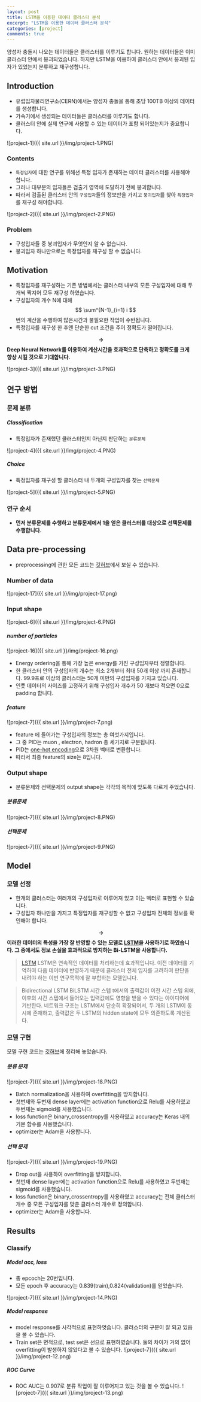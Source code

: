 ```yaml
---
layout: post
title: LSTM을 이용한 데이터 클러스터 분석
excerpt: "LSTM을 이용한 데이터 클러스터 분석"
categories: [project]
comments: true
---
```

양성자 충돌시 나오는 데이터들은 클러스터를 이루기도 합니다. 원하는 데이터들은 이미 클러스터 안에서 붕괴되었습니다. 하지만 LSTM을 이용하여 클러스터 안에서 붕괴된 입자가 있었는지 분류하고 재구성합니다.

## Introduction

* 유럽입자물리연구소(CERN)에서는 양성자 충돌을 통해 초당 100TB 이상의 데이터를 생성합니다. 
* 가속기에서 생성되는 데이터들은 클러스터를 이루기도 합니다. 
* 클러스터 안에 실제 연구에 사용할 수 있는 데이터가 포함 되어있는지가 중요합니다. 

![project-1]({{ site.url }}/img/project-1.PNG)

### Contents
* `특정입자`에 대한 연구를 위해선 특정 입자가 존재하는 데이터 클러스터를 사용해야 합니다.
* 그러나 대부분의 입자들은 검출기 영역에 도달하기 전에 붕괴합니다.
* 따라서 검출된 클러스터 안의 `구성입자`들의 정보만을 가지고 `붕괴입자`를 찾아 `특정입자`를 재구성 해야합니다.

![project-2]({{ site.url }}/img/project-2.PNG)

### Problem
* 구성입자들 중 붕괴입자가 무엇인지 알 수 없습니다.
* 붕괴입자 하나만으로는 특정입자를 재구성 할 수 없습니다.

## Motivation

* 특정입자를 재구성하는 기존 방법에서는 클러스터 내부의 모든 구성입자에 대해 두개씩 짝지어 모두 재구성 하였습니다.
* 구성입자의 개수 N에 대해 $$ \sum^{N-1}_{i=1} i $$ 번의 계산을 수행하여 많은시간과 불필요한 작업이 수반됩니다.
* 특정입자를 재구성 한 후엔 단순한 cut 조건을 주어 정확도가 떨어집니다.

**$$ \rightarrow $$ Deep Neural Network를 이용하여 계산시간을 효과적으로 단축하고 정확도를 크게 향상 시킬 것으로 기대합니다.**

![project-3]({{ site.url }}/img/project-3.PNG)

## 연구 방법 
### 문제 분류 
##### Classification
* 특정입자가 존재했던 클러스터인지 아닌지 판단하는 `분류문제`

![project-4]({{ site.url }}/img/project-4.PNG)

##### Choice
* 특정입자를 재구성 할 클러스터 내 두개의 구성입자를 찾는 `선택문제`

![project-5]({{ site.url }}/img/project-5.PNG)

### 연구 순서
* **먼저 분류문제를 수행하고 분류문제에서 1을 얻은 클러스터를 대상으로 선택문제를 수행합니다.**

## Data pre-processing
* preprocessing에 관한 모든 코드는 [깃허브](https://github.com/yebiny/RNN_forCluster/tree/master/4-Dataset)에서 보실 수 있습니다.

### Number of data 

![project-17]({{ site.url }}/img/project-17.png)

### Input shape

![project-6]({{ site.url }}/img/project-6.PNG)

##### number of particles

![project-16]({{ site.url }}/img/project-16.png)

* Energy ordering을 통해 가장 높은 energy를 가진 구성입자부터 정렬합니다.
* 한 클러스터 안의 구성입자의 개수는 최소 2개부터 최대 50개 이상 까지 존재합니다. 99.9프로 이상의 클러스터는 50개 미만의 구성입자를 가지고 있습니다.
* 인풋 데이터의 사이즈를 고정하기 위해 구성입자 개수가 50 개보다 적으면 0으로 padding 합니다.

##### feature

![project-7]({{ site.url }}/img/project-7.png)

* feature 에 들어가는 구성입자의 정보는 총 여섯가지입니다.
* 그 중 PID는 muon , electron, hadron 총 세가지로 구분됩니다.
* PID는 [one-hot encoding](https://yebiny.github.io/articles/2019-08/onehot)으로 3차원 벡터로 변환합니다.
* 따라서 최종 feature의 size는 8입니다.

### Output shape

* 분류문제와 선택문제의 output shape는 각각의 목적에 맞도록 다르게 주었습니다.

##### 분류문제

![project-7]({{ site.url }}/img/project-8.PNG)

##### 선택문제

![project-7]({{ site.url }}/img/project-9.PNG)

## Model

### 모델 선정
* 한개의 클러스터는 여러개의 구성입자로 이루어져 있고 이는 벡터로 표현할 수 있습니다.
* 구성입자 하나만을 가지고 특정입자를 재구성할 수 없고 구성입자 전체의 정보를 확인해야 합니다.

**$$\rightarrow$$ 이러한 데이터의 특성을 가장 잘 반영할 수 있는 모델로 [LSTM](https://yebiny.github.io/articles/2019-07/lstm)을 사용하기로 하였습니다. 그 중에서도 정보 손실을 효과적으로 방지하는 Bi-LSTM을 사용합니다.**
> [LSTM](https://yebiny.github.io/articles/2019-07/lstm)
LSTM은 연속적인 데이터를 처리하는데 효과적입니다. 이전 데이터를 기억하여 다음 데이터에 반영하기 때문에 클러스터 전체 입자를 고려하여 판단을 내려야 하는 이번 연구목적에 잘 부합하는 모델입니다. 

> Bidirectional LSTM
BiLSTM 시간 스텝 t에서의 출력값이 이전 시간 스텝 외에, 이후의 시간 스텝에서 들어오는 입력값에도 영향을 받을 수 있다는 아이디어에 기반한다. 네트워크 구조는 LSTM에서 단순히 확장되어서, 두 개의 LSTM이 동시에 존재하고, 출력값은 두 LSTM의 hidden state에 모두 의존하도록 계산된다.

### 모델 구현
모델 구현 코드는 [깃허브](https://github.com/yebiny/RNN_forCluster/tree/master/5-Model)에 정리해 놓았습니다. 

##### 분류 문제

![project-7]({{ site.url }}/img/project-18.PNG)

* Batch normalization을 사용하여 overfitting을 방지합니다.
* 첫번재와 두번재 dense layer에는 activation function으로 Relu를 사용하였고 두번재는 sigmoid를 사용했습니다.
* loss function은 binary_crossentropy를 사용하였고 accuracy는 Keras 내의 기본 함수를 사용했습니다.
* optimizer는 Adam을 사용합니다.
##### 선택 문제

![project-7]({{ site.url }}/img/project-19.PNG)

* Drop out을 사용하여 overfitting을 방지합니다.
* 첫번재 dense layer에는 activation function으로 Relu를 사용하였고 두번재는 sigmoid를 사용했습니다.
* loss function은 binary_crossentropy를 사용하였고 accuracy는 전체 클러스터 개수 중 모든 구성입자를 맞춘 클러스터 개수로 정의합니다.
* optimizer는 Adam을 사용합니다.


## Results

### Classify

##### Model acc, loss
* 총 epcoch는 20번입니다. 
* 모든 epoch 후 accuracy는 0.839(train),0.824(validation)를 얻었습니다.

![project-7]({{ site.url }}/img/project-14.PNG)

##### Model response
* model response를 시각적으로 표현하엿습니다. 클러스터의 구분이 잘 되고 있음을 볼 수 있습니다.
* Train set은 면적으로, test set은 선으로 표현하였습니다. 둘의 차이가 거의 없어 overfitting이 발생하지 않았다고 볼 수 있습니다.
![project-7]({{ site.url }}/img/project-12.png)

##### ROC Curve
* ROC AUC는 0.907로 분류 작업이 잘 이루어지고 있는 것을 볼 수 있습니다.
![project-7]({{ site.url }}/img/project-13.png)


